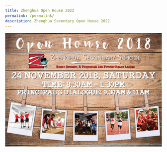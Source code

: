 ```yaml
---
title: Zhenghua Open House 2022
permalink: /permalink/
description: Zhenghua Secondary Open House 2022
---
```


![](/images/2018%20zhenghua%20openhouse.jpg)